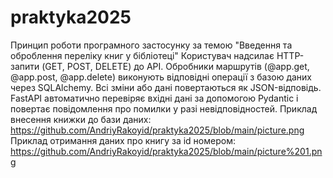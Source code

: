 # praktyka2025
Принцип роботи програмного застосунку за темою "Введення та оброблення переліку книг у бібліотеці"
Користувач надсилає HTTP-запити (GET, POST, DELETE) до API.
Обробники маршрутів (@app.get, @app.post, @app.delete) виконують відповідні операції з базою даних через SQLAlchemy.
Всі зміни або дані повертаються як JSON-відповідь.
FastAPI автоматично перевіряє вхідні дані за допомогою Pydantic і повертає повідомлення про помилки у разі невідповідностей.
Приклад внесення книжки до бази даних: https://github.com/AndriyRakoyid/praktyka2025/blob/main/picture.png
Приклад отримання даних про книгу за id номером: https://github.com/AndriyRakoyid/praktyka2025/blob/main/picture%201.png
